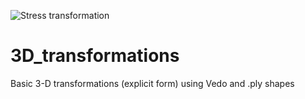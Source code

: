 ![]([]([https://en.wikipedia.org/wiki/File:Stress_transformation_3D.svg](https://upload.wikimedia.org/wikipedia/commons/7/78/Stress_transformation_2D.svg)) "Stress transformation")

# 3D_transformations
Basic 3-D transformations (explicit form) using Vedo and .ply shapes


